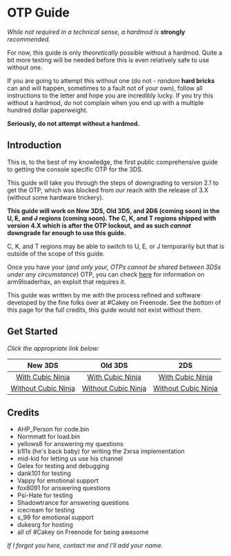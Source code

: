 # OTP Guide

*While not required in a technical sense, a hardmod is* **strongly** *recommended.*

For now, this guide is only *theoretically* possible without a hardmod. Quite a bit more testing will be needed before this is even relatively safe to use without one.

If you are going to attempt this without one (do not - *random* **hard bricks** can and will happen, sometimes to a fault not of your own), follow all instructions to the letter and hope you are incredibly lucky. If you try this without a hardmod, do not complain when you end up with a multiple hundred dollar paperweight.

**Seriously, do not attempt without a hardmod.**

## Introduction

This is, to the best of my knowledge, the first public comprehensive guide to getting the console specific OTP for the 3DS.

This guide will take you through the steps of downgrading to version 2.1 to get the OTP, which was blocked from our reach with the release of 3.X (without some hardware trickery).

**This guide will work on New 3DS, Old 3DS, and ~~2DS~~ (coming soon) in the U, ~~E~~, and ~~J~~ regions (coming soon). The C, K, and T regions shipped with version 4.X which is after the OTP lockout, and as such *cannot* downgrade far enough to use this guide.**

C, K, and T regions may be able to switch to U, E, or J temporarily but that is outside of the scope of this guide.

Once you have your (*and only your, OTPs cannot be shared between 3DSs under any circumstance*) OTP, you can check [here](https://github.com/delebile/arm9loaderhax) for information on arm9loaderhax, an exploit that requires it.

This guide was written by me with the process refined and software developed by the fine folks over at #Cakey on Freenode. See the bottom of this page for the full credits, this guide would not exist without them.

## Get Started

*Click the appropriate link below:*

New 3DS | Old 3DS | 2DS
:---: | :---: | :---:
[With Cubic Ninja](https://github.com/Plailect/OTP/blob/master/New_3DS_Cubic.md) | [With Cubic Ninja](https://github.com/Plailect/OTP/blob/master/Old_3DS_Cubic.md) | [With Cubic Ninja](https://github.com/Plailect/OTP/blob/master/2DS_Cubic.md)
[Without Cubic Ninja](https://github.com/Plailect/OTP/blob/master/New_3DS_Spider.md) | [Without Cubic Ninja](https://github.com/Plailect/OTP/blob/master/Old_3DS_Spider.md) | [Without Cubic Ninja](https://github.com/Plailect/OTP/blob/master/2DS_Spider.md)

## Credits
+ AHP_Person for code.bin
+ Normmatt for load.bin
+ yellows8 for answering my questions
+ b1l1s (he's back baby) for writing the 2xrsa implementation
+ mid-kid for letting us use his channel
+ Gelex for testing and debugging
+ dank101 for testing
+ Vappy for emotional support
+ fox8091 for answering questions
+ Psi-Hate for testing
+ Shadowtrance for answering questions
+ icecream for testing
+ s_99 for emotional support
+ dukesrg for hosting
+ all of #Cakey on Freenode for being awesome

*If I forgot you here, contact me and I'll add your name.*

